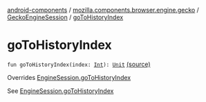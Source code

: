 [android-components](../../index.md) / [mozilla.components.browser.engine.gecko](../index.md) / [GeckoEngineSession](index.md) / [goToHistoryIndex](./go-to-history-index.md)

# goToHistoryIndex

`fun goToHistoryIndex(index: `[`Int`](https://kotlinlang.org/api/latest/jvm/stdlib/kotlin/-int/index.html)`): `[`Unit`](https://kotlinlang.org/api/latest/jvm/stdlib/kotlin/-unit/index.html) [(source)](https://github.com/mozilla-mobile/android-components/blob/master/components/browser/engine-gecko-beta/src/main/java/mozilla/components/browser/engine/gecko/GeckoEngineSession.kt#L188)

Overrides [EngineSession.goToHistoryIndex](../../mozilla.components.concept.engine/-engine-session/go-to-history-index.md)

See [EngineSession.goToHistoryIndex](../../mozilla.components.concept.engine/-engine-session/go-to-history-index.md)

